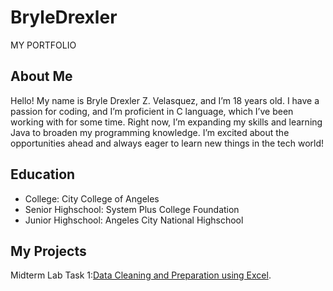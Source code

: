 # BryleDrexler
MY PORTFOLIO
## About Me 
Hello! My name is Bryle Drexler Z. Velasquez, and I’m 18 years old. I have a passion for coding, and I’m proficient in C language, which I’ve been working with for some time. Right now, I’m expanding my skills and learning Java to broaden my programming knowledge. I’m excited about the opportunities ahead and always eager to learn new things in the tech world!
## Education
- College: City College of Angeles
- Senior Highschool: System Plus College Foundation
- Junior Highschool: Angeles City National Highschool
## My Projects
 Midterm Lab Task 1:[Data Cleaning and Preparation using Excel](Task1.md).


